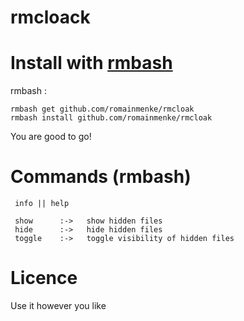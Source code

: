 # rmcloack


# Install with [rmbash](https://github.com/romainmenke/rmbash)


rmbash :
```
rmbash get github.com/romainmenke/rmcloak
rmbash install github.com/romainmenke/rmcloak
```

You are good to go!


# Commands (rmbash)
```
 info || help 

 show      :->   show hidden files
 hide      :->   hide hidden files
 toggle    :->   toggle visibility of hidden files

```

# Licence

Use it however you like
